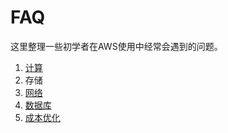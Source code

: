 # FAQ
这里整理一些初学者在AWS使用中经常会遇到的问题。

1. [计算](./Compute.md)
2. 存储
3. [网络](./Network.md)
4. [数据库](./Database.md)
5. [成本优化](./Cost.md)

